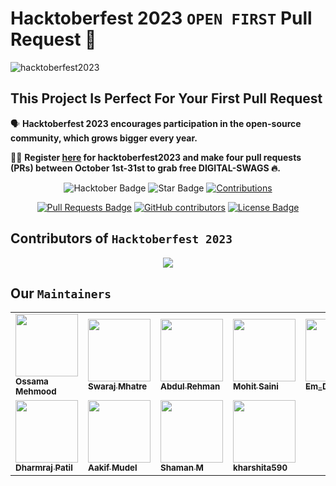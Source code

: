# Hacktoberfest 2023  `OPEN FIRST` Pull Request 🎉 
![hacktoberfest2023](https://github.com/ossamamehmood/hacktoberfest/raw/main/.github/logo.png)


## This Project Is Perfect For Your First Pull Request

🗣 **Hacktoberfest 2023 encourages participation in the open-source community, which grows bigger every year.**

📢📢 **Register [here](https://hacktoberfest2023.digitalocean.com) for hacktoberfest2023 and make four pull requests (PRs) between October 1st-31st to grab free DIGITAL-SWAGS 🔥.**

<div align="center">

<img src="https://img.shields.io/badge/hacktoberfest2023--blueviolet" alt="Hacktober Badge"/>
 <img src="https://img.shields.io/static/v1?label=%F0%9F%8C%9F&message=If%20Useful&style=style=flat&color=BC4E99" alt="Star Badge"/>
 <a href="https://github.com/ossamamehmood" ><img src="https://img.shields.io/badge/Contributions-welcome-violet.svg?style=flat&logo=git" alt="Contributions" /></a>

<a href="https://github.com/ossamamehmood/hacktoberfest2023/pulls"><img src="https://img.shields.io/github/issues-pr/ossamamehmood/hacktoberfest2023" alt="Pull Requests Badge"/></a>
<a href="https://github.com/ossamamehmood/hacktoberfest2023/graphs/contributors"><img alt="GitHub contributors" src="https://img.shields.io/github/contributors/ossamamehmood/hacktoberfest2023?color=2b9348"></a>
<a href="https://github.com/ossamamehmood/hacktoberfest2023/blob/master/LICENSE"><img src="https://img.shields.io/github/license/ossamamehmood/hacktoberfest2023?color=2b9348" alt="License Badge"/></a>

</div>

## Contributors of `Hacktoberfest 2023`

<div align="center">
<a href="https://github.com/ossamamehmood/Hacktoberfest2023/graphs/contributors">
  <img src="https://contrib.rocks/image?repo=ossamamehmood/Hacktoberfest2023" />
</a>
</div>

## Our `Maintainers`

<table>
<tr>
<td>
  <a href="https://github.com/ossamamehmood">
    <kbd>
      <img src="https://avatars3.githubusercontent.com/ossamamehmood?size=100" width="100px;" alt=""/>
    </kbd>
    <br />
    <sub><b>Ossama Mehmood</b></sub>
  </a>
</td>

  <td>  
  <a href="https://github.com/swarajmhatre">
    <kbd>
      <img src="https://avatars3.githubusercontent.com/swarajmhatre?size=100" width="100px;" alt=""/>
    </kbd>
    <br />
    <sub><b>Swaraj Mhatre</b></sub>
  </a>
</td>

  <td>  
  <a href="https://github.com/abdulrehmanghub">
    <kbd>
      <img src="https://avatars3.githubusercontent.com/abdulrehmanghub?size=100" width="100px;" alt=""/>
    </kbd>
    <br />
    <sub><b>Abdul Rehman</b></sub>
  </a>
</td>

  <td>  
  <a href="https://github.com/mohitsaini07">
    <kbd>
      <img src="https://avatars3.githubusercontent.com/mohitsaini07?size=100" width="100px;" alt=""/>
    </kbd>
    <br />
    <sub><b>Mohit Saini</b></sub>
  </a>
</td>

  <td>  
  <a href="https://github.com/Chifez">
    <kbd>
      <img src="https://avatars3.githubusercontent.com/Chifez?size=100" width="100px;" alt=""/>
    </kbd>
    <br />
    <sub><b>Em_Dev</b></sub>
  </a>
</td>

<tr>

  <td>  
  <a href="https://github.com/dharmraj617">
    <kbd>
      <img src="https://avatars3.githubusercontent.com/dharmraj617?size=100" width="100px;" alt=""/>
    </kbd>
    <br />
    <sub><b>Dharmraj Patil</b></sub>
  </a>
</td>

  <td>  
  <a href="https://github.com/itsaakif">
    <kbd>
      <img src="https://avatars3.githubusercontent.com/itsaakif?size=100" width="100px;" alt=""/>
    </kbd>
    <br />
    <sub><b>Aakif Mudel</b></sub>
  </a>
</td>

  <td>  
  <a href="https://github.com/shaman-004">
    <kbd>
      <img src="https://avatars3.githubusercontent.com/shaman-004?size=100" width="100px;" alt=""/>
    </kbd>
    <br />
    <sub><b>Shaman M</b></sub>
  </a>
</td>

  <td>  
  <a href="https://github.com/kharshita590">
    <kbd>
      <img src="https://avatars3.githubusercontent.com/kharshita590?size=100" width="100px;" alt=""/>
    </kbd>
    <br />
    <sub><b>kharshita590</b></sub>
  </a>
</td>

</tr>
</table>

